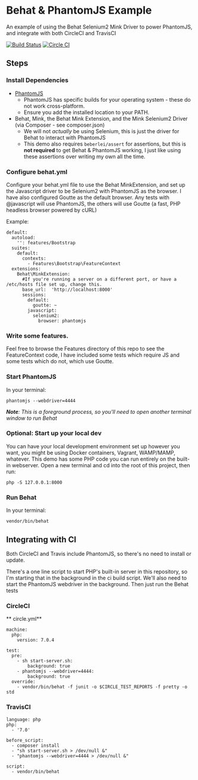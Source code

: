 # Behat & PhantomJS Example
An example of using the Behat Selenium2 Mink Driver to power PhantomJS, and integrate with both CircleCI and TravisCI

[![Build Status](https://travis-ci.org/jmauerhan/phantomjs-behat-selenium-example.svg?branch=master)](https://travis-ci.org/jmauerhan/phantomjs-behat-selenium-example) [![Circle CI](https://circleci.com/gh/jmauerhan/phantomjs-behat-selenium-example.svg?style=shield)](https://circleci.com/gh/jmauerhan/phantomjs-behat-selenium-example)

## Steps

### Install Dependencies
- [PhantomJS](http://phantomjs.org/download.html)
    - PhantomJS has specific builds for your operating system - these do not work cross-platform.
    - Ensure you add the installed location to your PATH.
- Behat, Mink, the Behat Mink Extension, and the Mink Selenium2 Driver (via Composer - see composer.json)
    - We will not *actually* be using Selenium, this is just the driver for Behat to interact with PhantomJS
    - This demo also requires `beberlei/assert` for assertions, but this is **not required** to get Behat & PhantomJS working, I just like using these assertions over writing my own all the time.

### Configure behat.yml
Configure your behat.yml file to use the Behat MinkExtension, and set up the Javascript driver to be Selenium2 with PhantomJS as the browser. I have also configured Goutte as the default browser. Any tests with @javascript will use PhantomJS, the others will use Goutte (a fast, PHP headless browser powered by cURL)

Example:
```
default:
  autoload:
    '': features/Bootstrap
  suites:
    default:
      contexts:
        - Features\Bootstrap\FeatureContext
  extensions:
    Behat\MinkExtension:
      #If you're running a server on a different port, or have a /etc/hosts file set up, change this.
      base_url:  'http://localhost:8000' 
      sessions:
        default:
          goutte: ~
        javascript:
          selenium2:
            browser: phantomjs
```

### Write some features. 
Feel free to browse the Features directory of this repo to see the FeatureContext code, I have included some tests which require JS and some tests which do not, which use Goutte.

### Start PhantomJS
In your terminal:
```
phantomjs --webdriver=4444
```
***Note**: *This is a foreground process, so you'll need to open another terminal window to run Behat**

### Optional: Start up your local dev
You can have your local development environment set up however you want, you might be using Docker containers, Vagrant, WAMP/MAMP, whatever. This demo has some PHP code you can run entirely on the built-in webserver. Open a new terminal and cd into the root of this project, then run:
```
php -S 127.0.0.1:8000
```

### Run Behat
In your terminal:
```
vendor/bin/behat
```

## Integrating with CI

Both CircleCI and Travis include PhantomJS, so there's no need to install or update. 

There's a one line script to start PHP's built-in server in this repository, so I'm starting that in the background in the ci build script. We'll also need to start the PhantomJS webdriver in the background. Then just run the Behat tests

### CircleCI
** circle.yml**

```
machine:
  php:
    version: 7.0.4

test:
  pre:
    - sh start-server.sh:
        background: true
    - phantomjs --webdriver=4444:
        background: true
  override:
    - vendor/bin/behat -f junit -o $CIRCLE_TEST_REPORTS -f pretty -o std
```

### TravisCI
```
language: php
php:
  - '7.0'

before_script:
  - composer install
  - "sh start-server.sh > /dev/null &"
  - "phantomjs --webdriver=4444 > /dev/null &"

script:
  - vendor/bin/behat
```
